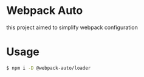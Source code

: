 # Webpack Auto

this project aimed to simplify webpack configuration

# Usage

```sh
$ npm i -D @webpack-auto/loader
```
